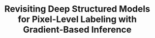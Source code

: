 ---
title: "Revisiting Deep Structured Models for Pixel-Level Labeling with Gradient-Based Inference"
year: 2018
pdf_url: "http://www.robots.ox.ac.uk/~tvg/publications/2018/M116726.pdf"
category: "vision"
author_list: "Mans Larsson, Anurag Arnab, Shuai Zheng, Philip H.S. Torr, Fredrik Kahl"
grant: "MURI"
pub_in: "SIAM J. Imaging Sciences (Society for Industrial and Applied Mathematics) vol. 11 no. 4 pp. 2610-2628 2018"
---